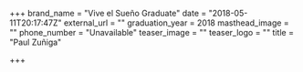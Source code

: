 +++
brand_name = "Vive el Sueño Graduate"
date = "2018-05-11T20:17:47Z"
external_url = ""
graduation_year = 2018
masthead_image = ""
phone_number = "Unavailable"
teaser_image = ""
teaser_logo = ""
title = "Paul Zuñiga"

+++
